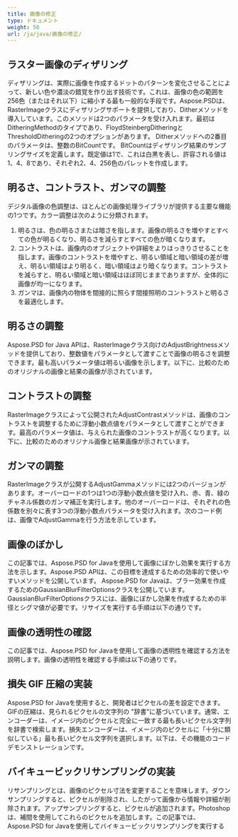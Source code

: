 ```yaml
---
title: 画像の修正
type: ドキュメント
weight: 50
url: /ja/java/画像の修正/
---
```


## **ラスター画像のディザリング**
ディザリングは、実際に画像を作成するドットのパターンを変化させることによって、新しい色や濃淡の錯覚を作り出す技術です。これは、画像の色の範囲を256色（またはそれ以下）に縮小する最も一般的な手段です。Aspose.PSDは、RasterImageクラスにディザリングサポートを提供しており、Ditherメソッドを導入しています。このメソッドは2つのパラメータを受け入れます。最初はDitheringMethodのタイプであり、FloydSteinbergDitheringとThresholdDitheringの2つのオプションがあります。 Ditherメソッドへの2番目のパラメータは、整数のBitCountです。 BitCountはディザリング結果のサンプリングサイズを定義します。既定値は1で、これは白黒を表し、許容される値は1、4、8であり、それぞれ2、4、256色のパレットを作成します。

## **明るさ、コントラスト、ガンマの調整**
デジタル画像の色調整は、ほとんどの画像処理ライブラリが提供する主要な機能の1つです。カラー調整は次のように分類されます。

1. 明るさは、色の明るさまたは暗さを指します。画像の明るさを増やすとすべての色が明るくなり、明るさを減らすとすべての色が暗くなります。
1. コントラストは、画像内のオブジェクトや詳細をよりはっきりさせることを指します。画像のコントラストを増やすと、明るい領域と暗い領域の差が増え、明るい領域はより明るく、暗い領域はより暗くなります。コントラストを減らすと、明るい領域と暗い領域はほぼ同じままでありますが、全体的に画像が均一になります。
1. ガンマは、画像内の物体を間接的に照らす間接照明のコントラストと明るさを最適化します。

## **明るさの調整**
Aspose.PSD for Java APIは、RasterImageクラス向けのAdjustBrightnessメソッドを提供しており、整数値をパラメータとして渡すことで画像の明るさを調整できます。最も高いパラメータ値は明るい画像を示します。以下に、比較のためのオリジナルの画像と結果の画像が示されています。

## **コントラストの調整**
RasterImageクラスによって公開されたAdjustContrastメソッドは、画像のコントラストを調整するために浮動小数点値をパラメータとして渡すことができます。最高のパラメータ値は、与えられた画像のコントラストが高くなります。以下に、比較のためのオリジナル画像と結果画像が示されています。

## **ガンマの調整**
RasterImageクラスが公開するAdjustGammaメソッドには2つのバージョンがあります。オーバーロードの1つは1つの浮動小数点値を受け入れ、赤、青、緑のチャネル係数のガンマ補正を実行します。他のオーバーロードは、それぞれの色係数を別々に表す3つの浮動小数点パラメータを受け入れます。次のコード例は、画像でAdjustGammaを行う方法を示しています。

## **画像のぼかし**
この記事では、Aspose.PSD for Javaを使用して画像にぼかし効果を実行する方法を示します。Aspose.PSD APIは、この目標を達成するための効率的で使いやすいメソッドを公開しています。 Aspose.PSD for Javaは、ブラー効果を作成するためのGaussianBlurFilterOptionsクラスを公開しています。 GaussianBlurFilterOptionsクラスには、画像にぼかし効果を作成するための半径とシグマ値が必要です。リサイズを実行する手順は以下の通りです。

## **画像の透明性の確認**
この記事では、Aspose.PSD for Javaを使用して画像の透明性を確認する方法を説明します。画像の透明性を確認する手順は以下の通りです。

## **損失 GIF 圧縮の実装**
Aspose.PSD for Javaを使用すると、開発者はピクセルの差を設定できます。GIFの圧縮は、見られるピクセルの文字列の "辞書"に基づいています。通常、エンコーダーは、イメージ内のピクセルと完全に一致する最も長いピクセル文字列を辞書で検索します。損失エンコーダーは、イメージ内のピクセルに「十分に類似している」最も長いピクセル文字列を選択します。以下は、その機能のコードデモンストレーションです。

## **バイキュービックリサンプリングの実装**
リサンプリングとは、画像のピクセル寸法を変更することを意味します。ダウンサンプリングすると、ピクセルが削除され、したがって画像から情報や詳細が削除されます。アップサンプリングすると、ピクセルが追加されます。Photoshopは、補間を使用してこれらのピクセルを追加します。この記事では、Aspose.PSD for Javaを使用してバイキュービックリサンプリングを実行する
